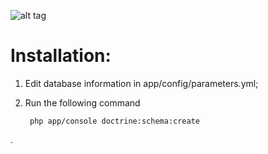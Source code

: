 ![alt tag](http://s23.postimg.org/qu1eqj6cb/app.png)

Installation:
========================
1. Edit database information in app/config/parameters.yml;
2. Run the following command

        php app/console doctrine:schema:create

.


